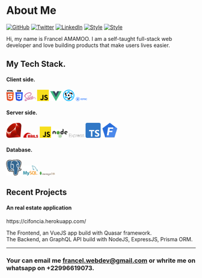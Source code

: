 # About Me

[![GitHub](https://img.shields.io/badge/GitHub-%40francelwebdev-239a3b.svg)](https://github.com/francelwebdev)
[![Twitter](https://img.shields.io/badge/Twitter-%40alex31731307-58a1f2.svg)](https://twitter.com/alex31731307)
[![LinkedIn](https://img.shields.io/badge/Linked-in-0c66c3.svg)](https://www.linkedin.com/in/francel-amamoo-b14660145/)
[![Style](https://img.shields.io/badge/Dark%20Mode-111111.svg#gh-dark-mode-only)](https://github.com/settings/appearance#gh-dark-mode-only)
[![Style](https://img.shields.io/badge/Light%20Mode-efefef.svg#gh-light-mode-only)](https://github.com/settings/appearance#gh-light-mode-only)

Hi, my name is Francel AMAMOO. I am a self-taught full-stack web developer and love building products that make users lives easier.

## My Tech Stack.

#### Client side.
<p>
  <img src ="./images/html-5.svg" alt="HTML5 logo" width="4%" title='HTML5'/>
  <img src ="./images/css-3.svg" alt="CSS3 logo" width="4%" title='CSS3'/>
  <img src ="./images/sass.svg" alt="Sass logo" width="6%" title='Sass'/>
  <img src ="./images/javascript.svg" alt="JavaScript logo" width="6%" title='JavaScript'/>
  <img src ="./images/vuejs-seeklogo.com.svg" alt="VueJS logo" width="6%" title='VueJS'/>
  <img src ="./images/quasar-logo.svg" alt="Quasar logo" width="6%" title='Quasar'/>
  <img src ="./images/512px-Ionic_Logo.svg.png" alt="Ionic logo" width="6%" title='Ionic'/>
</p>

#### Server side.
<p>
  <img src ="./images/Ruby_logo.svg" alt="Ruby logo" width="8%" title='Ruby'/>
  <img src ="./images/Ruby_On_Rails_Logo.svg" alt="Ruby on Rails logo" width="8%" title='Ruby on Rails'/>
  <img src ="./images/javascript.svg" alt="JavaScript logo" width="6%" title='JavaScript'/>
  <img src ="./images/nodejs.svg" alt="Node logo" width="8%" title='Nodejs'/>
  <img src ="./images/express.svg" alt="Express logo" width="8%" title='Express'/>  
  <img src ="./images/Typescript_logo_2020.svg" alt="TypeScript logo" width="8%" title='TypeScript'/>
  <img src ="./images/logo.png" alt="FoalTS logo" width="8%" title='FoalTS'/>
  <!--<img src ="./images/logo (1).png" alt="Elixir logo" width="8%" title='Elixir'/>
  <img src ="./images/phoenix-78c0fd3233522383ea9093ef877c8851.png" alt="Elixir logo" width="8%" title='Phoenix'/>-->
</p>

#### Database.
<p>
  <img src ="./images/PostgreSQL_logo.3colors.svg" alt="PostgreSQL logo" width="8%" title='PostgreSQL'/>
  <img src ="./images/logo-mysql-170x115.png" alt="MySQL logo" width="8%" title='MySQL'/>
  <img src ="./images/mongodb.svg" alt="D3 logo" width="8%" title='MongoDB'/>
</p>

## Recent Projects

#### An real estate application
<p>
  https://cifoncia.herokuapp.com/
  
  The Frontend, an VueJS app build with Quasar framework.
  <br>
  The Backend, an GraphQL API build with NodeJS, ExpressJS, Prisma ORM.
  
</p>

<!--
## My GitHub Stats

 <p><img src="https://github-readme-stats.vercel.app/api/top-langs?username=francelwebdev&show_icons=true&locale=en&layout=default" alt="Francel AMAMOO" /></p>

<p><img src="https://github-readme-stats.vercel.app/api?username=francelwebdev&show_icons=true&locale=en&layout=default" alt="Francel AMAMOO" /></p>

<p><img align="center" src="https://github-readme-streak-stats.herokuapp.com/?user=francelwebdev&show_icons=true&locale=en&layout=default" alt="Francel AMAMOO" /></p> -->

<hr>

### Your can email me francel.webdev@gmail.com or whrite me on whatsapp on +22996619073.


<!-- ## Tech Stacks
- MEEN Stack
- MERN Stack
- JAM Stack
- MRF Stack
 -->

<!--
---
<small> _I am a lifelong learner and I love teaching and inspiring people_. </small>
-->

<!--
### Hi there 👋

I am Francel AMAMOO. I am a Ruby On Rails back-end developer.
Ruby is the language that makes me more productive and is my primary backend programming language. I write very often Ruby and JavaScript code. I also have little front-end skills in JavaScript and Vuejs and little skills in Nodejs.
I am currently more learnning JavaScript, TypeScript and Nodejs and i'm looking for new opportunities.
  

**francelwebdev/francelwebdev** is a ✨ _special_ ✨ repository because its `README.md` (this file) appears on your GitHub profile.

Here are some ideas to get you started:

- 🔭 I’m currently working on ...
- 🌱 I’m currently learning ...
- 👯 I’m looking to collaborate on ...
- 🤔 I’m looking for help with ...
- 💬 Ask me about ...
- 📫 How to reach me: ...
- 😄 Pronouns: ...
- ⚡ Fun fact: ...
-->
